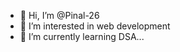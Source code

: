 - 👋 Hi, I’m @Pinal-26
- 👀 I’m interested in web development
- 🌱 I’m currently learning DSA...
  

<!---
Pinal-26/Pinal-26 is a ✨ special ✨ repository because its `README.md` (this file) appears on your GitHub profile.
You can click the Preview link to take a look at your changes.
--->
